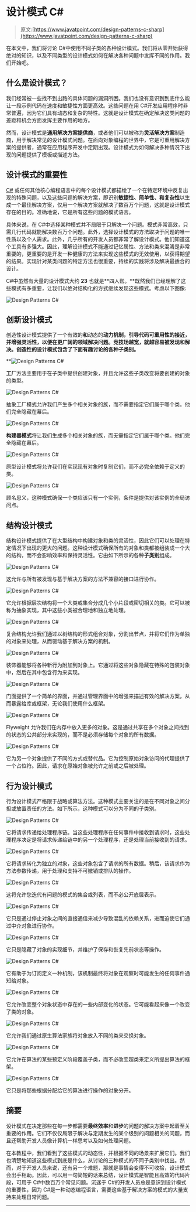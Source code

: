 # 设计模式 C#

> 原文:[https://www.javatpoint.com/design-patterns-c-sharp](https://www.javatpoint.com/design-patterns-c-sharp)

在本文中，我们将讨论 C#中使用不同子类的各种设计模式。我们将从零开始获得绝对的知识，以及不同类型的设计模式如何在解决各种问题中发挥不同的作用。我们开始吧。

## 什么是设计模式？

我们经常被一些找不到出路的具体问题的漏洞所困。我们也没有意识到到底什么能让一段示例代码在速度和敏捷性方面更高效。这些问题在用 C#开发应用程序时非常普遍，因为它们具有动态和复杂的特性。这就是设计模式在确定解决这类问题的差距和机会方面发挥主要作用的地方。

然而，设计模式是**通用解决方案提供商**，或者他们可以被称为**灵活解决方案**制造商，用于解决常见的设计模式问题。在面向对象编程的世界中，它是可重用解决方案的提供者，通常在应用程序开发中定期出现。设计模式为如何解决多种情况下出现的问题提供了模板或描述方法。

## 设计模式的重要性

[C#](https://www.javatpoint.com/c-sharp-tutorial) 或任何其他核心编程语言中的每个设计模式都描绘了一个在特定环境中反复出现的特殊问题，以及这些问题的解决方案，即识别**敏捷性、简单性、**和**复杂性**以生成一个最佳解决方案，仅用一个解决方案就解决了数百万个问题，这就是设计模式存在的目的。准确地说，它是所有这些问题的模式语言。

具体来说，在 C#中选择某种模式并不局限于只解决一个问题。模式非常高效，只需几行代码就能解决数百万个问题。此外，选择设计模式的方法取决于问题的唯一性质以及个人需求。此外，几乎所有的开发人员都非常了解设计模式。他们知道这个工具有多强大。因此，理解设计模式不能通过记忆属性、方法和类来混淆是非常重要的，更重要的是开发一种健康的方法来实现这些模式的无效使用，以获得期望的结果。实现针对某类问题的特定方法也很重要，持续的实践将涉及解决最适合的设计。

C#中虽然有大量的设计模式大约 **23** 也就是**四人帮。**既然我们已经理解了这些模式有多重要，让我们以绝对结构化的方式继续发现这些模式。考虑以下图像:

![Design Patterns C#](img/66fc54c7cc22022c5349216880cc6bdd.png)

## 创新设计模式

创造性设计模式提供了一个有效的**和**动态的**动力机制，引导代码可重用性的接近，并增强灵活性，以便在更广阔的领域解决问题。竞技场越宽，就越容易被发现和解决。创造性的设计模式包含了下面有趣讨论的各种子类别。**

**![Design Patterns C#](img/bb873eca56b6aa8204d5e99fd9d7702d.png)

**工厂**方法主要用于在子类中提供创建对象，并且允许这些子类改变将要创建的对象的类型。

![Design Patterns C#](img/10f121c1c541ef3a0ae9e1811c400e5f.png)

抽象工厂模式允许我们产生多个相关对象的族，而不需要指定它们属于哪个类。他们完全隐藏在幕后。

![Design Patterns C#](img/7fe1a1edec5895363ea1cecffdf35770.png)

**构建器模式**将让我们生成多个相关对象的族，而无需指定它们属于哪个类。他们完全隐藏在幕后。

![Design Patterns C#](img/7368255928983517964b268998e00f81.png)

原型设计模式将允许我们在实现现有对象时复制它们，而不必完全依赖于定义的类。

![Design Patterns C#](img/aeab391d8840a3f82f743f6e3f1ff762.png)

顾名思义，这种模式确保一个类应该只有一个实例，条件是提供对该实例的全局访问点。

## 结构设计模式

结构设计模式提供了在大型结构中构建对象和类的灵活性，因此它们可以处理在特定情况下出现的更大的问题。这种设计模式确保所有的对象和类都被组装成一个大的结构，而不会影响效率和保持灵活性。它由如下所示的各种**子类别**组成。

![Design Patterns C#](img/5bc4b1b09c8eaf2526668b050e191528.png)

这允许与所有被发现与基于解决方案的方法不兼容的接口进行协作。

![Design Patterns C#](img/383d64c91973a1844821cb7d0006c52d.png)

它允许根据层次结构将一个大类或集合分成几个小片段或密切相关的类。它可以被称为抽象实现，其中这些小类被合理地和独立地处理。

![Design Patterns C#](img/f0ffa8de288bee0c0f43c020cf8019fb.png)

复合结构允许我们通过以树结构的形式组合对象，分割出节点，并将它们作为单独的对象来处理，从而驱动基于解决方案的机制。

![Design Patterns C#](img/b2b40f2cba8dce68e9fca1afc20f5f0d.png)

装饰器能够将各种新行为附加到对象上。它通过将这些对象隐藏在特殊的包装对象中，然后在其中包含行为来实现。

![Design Patterns C#](img/f2b3ed7d0f71faaea0fb29b0d3cd5a97.png)

门面提供了一个简单的界面，并通过管理界面中的增强来描述有效的解决方案，从而暴露给库或框架，无论我们使用什么框架。

![Design Patterns C#](img/8777c87253e38c1a24f88a8063fe3185.png)

Flyweight 允许我们在内存中放入更多的对象。这是通过共享在多个对象之间找到的状态的公共部分来实现的，而不是必须存储每个对象的所有数据。

![Design Patterns C#](img/772a2a64e6e51743f2c52ca62c085b65.png)

它为另一个对象提供了不同的方式或替代品。它为控制原始对象访问的代理提供了一个占位符。因此，请求在原始对象被允许之前或之后被处理。

## 行为设计模式

行为设计模式严格限于战略或算法方法。这种模式主要关注的是在不同对象之间分担或放置责任的方法。如下所示，这种模式可以分为不同的子类别。

![Design Patterns C#](img/663fca1eeeb464614cd70a5f8beb987f.png)

它将请求传递给处理程序链。当这些处理程序在任何事件中接收到请求时，这些处理程序决定是将请求传递给链中的另一个处理程序，还是处理当前接收到的请求。

![Design Patterns C#](img/0c738fa43108216ff63abcd71a03855e.png)

它将请求转化为独立的对象，这些对象包含了请求的所有数据。稍后，该请求作为方法参数传递，用于处理和支持不可撤销或排队的操作。

![Design Patterns C#](img/1c957b57df7662cc76d025e7a04b9668.png)

这将允许您迭代有问题的模式的集合或列表，而不必公开底层表示。

![Design Patterns C#](img/63c93c65e548028c2bbef1c8f40fc179.png)

它只是通过停止对象之间的直接通信来减少导致混乱的依赖关系，进而迫使它们通过中介对象进行协作。

![Design Patterns C#](img/b67d3631a2ed078ae0d7885d119213cf.png)

它只是隐藏了对象的实现细节，并维护了保存和恢复先前状态等操作。

![Design Patterns C#](img/6ede0aa050a45aef9e463a8168a8527d.png)

它有助于为订阅定义一种机制，该机制最终将对象在观察时可能发生的任何事件通知给对象。

![Design Patterns C#](img/49e9d6095f581c29087d03cc83f658c6.png)

它允许改变整个对象状态中存在的一些内部变化的状态。它可能看起来像一个改变了类的对象。

![Design Patterns C#](img/66c379d2070136733b1e27b6eb8d7d6b.png)

它允许我们通过原生算法家族将对象放入不同的类来交换对象。

![Design Patterns C#](img/856bf3791eedf82fe1c478334f8c2525.png)

它允许在算法的某些预定义阶段覆盖子类，而不必改变超类来定义所提出算法的框架。

![Design Patterns C#](img/75a0a0286b7592f7f4510ff820fa0278.png)

它只是将那些根据分配给它的算法进行操作的对象分开。

## 摘要

设计模式在决定那些在每一步都需要**最终效率**和**进步**的问题的解决方案中起着至关重要的作用。它们不仅仅局限于解决与定期发生的某个级别的问题相关的问题，而且还帮助开发人员像计算机一样思考以及如何处理问题。

在本教程中，我们看到了这些模式的动态性，并根据不同的场景来扩展它们。我们也清楚地知道这些模式到底是什么，从讨论的三种模式的不同子类别中找出。然而，对于开发人员来说，还有另一个难题，那就是事情会变得不可收拾，设计模式会出手相助。因此，可以用一句简短的话来总结，设计模式是智能且高效的代码片段，可用于 C#中数百万个常见问题。沉迷于 C#的开发人员总是意识到设计模式的重要性，因为 C#是一种动态编程语言，需要这些基于解决方案的模式的大量支持来处理日常问题。

* * ***